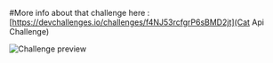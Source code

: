 #More info about that challenge here :
[https://devchallenges.io/challenges/f4NJ53rcfgrP6sBMD2jt](Cat Api Challenge)

![Challenge preview](https://firebasestorage.googleapis.com/v0/b/devchallenges-1234.appspot.com/o/CatwikiThumbnail.png?alt=media&token=4a59b587-4766-48ac-ada0-d59fe12d924e)
